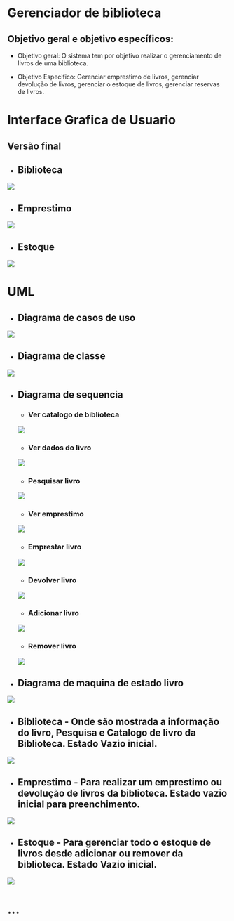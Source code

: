 # **Gerenciador de biblioteca**

## Objetivo geral e objetivo específicos:

- Objetivo geral: O sistema tem por objetivo realizar o gerenciamento de livros de uma biblioteca.

- Objetivo Especifico: Gerenciar emprestimo de livros, gerenciar devolução de livros, gerenciar o estoque de livros, gerenciar reservas de livros.

# Interface Grafica de Usuario

## **Versão final**

- ## Biblioteca

![](/Prints/BibliotecaV2.png)

- ## Emprestimo

![](/Prints/EmprestimoV2.png)

- ## Estoque

![](/Prints/EstoqueV2.png)

# UML

- ## Diagrama de casos de uso

![](/Astah/DiagramaCasoUso.png)

- ## Diagrama de classe

![](/Astah/DiagramaClasse.png)

- ## Diagrama de sequencia

    - ### Ver catalogo de biblioteca

    ![](/Astah/DiagramaSequenciaVerCatalogoBiblioteca.png)
    
    - ### Ver dados do livro
    ![](/Astah/DiagramaSequenciaVerDadosLivro.png)

    - ### Pesquisar livro
    ![](/Astah/DiagramaSequenciaPesquisarLivro.png)

    - ### Ver emprestimo
    ![](/Astah/DiagramaSequenciaVerEmprestimo.png)

    - ### Emprestar livro
    ![](/Astah/DiagramaSequenciaEmprestarLivro.png)

    - ### Devolver livro
    ![](/Astah/DiagramaSequenciaDevolverLivro.png)

    - ### Adicionar livro
    ![](/Astah/DiagramaSequenciaAdicionarLivro.png)

    - ### Remover livro
    ![](/Astah/DiagramaSequenciaRemoverLivro.png) 

- ## Diagrama de maquina de estado livro

![](/Astah/DiagramaMaquinaEstadoLivro.png)

- ## Biblioteca - Onde são mostrada a informação do livro, Pesquisa e Catalogo de livro da Biblioteca. Estado Vazio inicial.

![](/Prints/Biblioteca.png)

- ## Emprestimo - Para realizar um emprestimo ou devolução de livros da biblioteca. Estado vazio inicial para preenchimento.

![](/Prints/Emprestimo.png)

- ## Estoque - Para gerenciar todo o estoque de livros desde adicionar ou remover da biblioteca. Estado Vazio inicial.

![](/Prints/Estoque.png)

# **...**